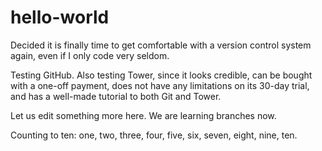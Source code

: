 # hello-world

Decided it is finally time to get comfortable with a version control system again, even if I only code very seldom.

Testing GitHub. Also testing Tower, since it looks credible, can be bought with a one-off payment, does not have any limitations on its 30-day trial, and has a well-made tutorial to both Git and Tower.

Let us edit something more here. We are learning branches now.

Counting to ten: one, two, three, four, five, six, seven, eight, nine, ten.
